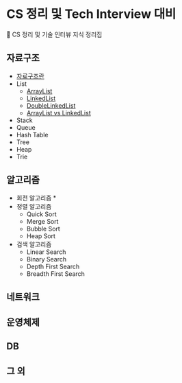 # CS 정리 및 Tech Interview 대비

:baby_chick: CS 정리 및 기술 인터뷰 지식 정리집



## 자료구조

* [자료구조란](https://github.com/binghe819/tech-interview/blob/master/%EC%9E%90%EB%A3%8C%EA%B5%AC%EC%A1%B0/%EC%9E%90%EB%A3%8C%EA%B5%AC%EC%A1%B0%EB%9E%80.md)
* List
  * [ArrayList](https://github.com/binghe819/tech-interview/blob/master/%EC%9E%90%EB%A3%8C%EA%B5%AC%EC%A1%B0/List/ArrayList.md)
  * [LinkedList](https://github.com/binghe819/tech-interview/blob/master/%EC%9E%90%EB%A3%8C%EA%B5%AC%EC%A1%B0/List/LinkedList.md)
  * [DoubleLinkedList](https://github.com/binghe819/tech-interview/blob/master/%EC%9E%90%EB%A3%8C%EA%B5%AC%EC%A1%B0/List/DoubleLinkedList.md)
  * [ArrayList vs LinkedList](https://github.com/binghe819/tech-interview/blob/master/%EC%9E%90%EB%A3%8C%EA%B5%AC%EC%A1%B0/List/ArrayList%20vs%20LinkedList.md)
* Stack
* Queue
* Hash Table
* Tree
* Heap
* Trie



## 알고리즘

* 회전 알고리즘
  * 
* 정렬 알고리즘
  * Quick Sort
  * Merge Sort
  * Bubble Sort
  * Heap Sort
* 검색 알고리즘
  * Linear Search
  * Binary Search
  * Depth First Search
  * Breadth First Search



## 네트워크













## 운영체제









## DB





## 그 외









